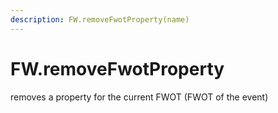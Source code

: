 ```yaml
---
description: FW.removeFwotProperty(name)
---
```


# FW.removeFwotProperty

removes a property for the current FWOT (FWOT of the event)

### `` ``
